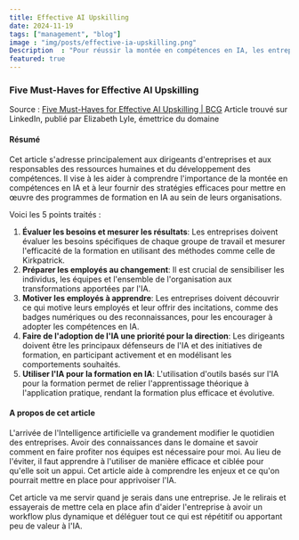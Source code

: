```yaml
---
title: Effective AI Upskilling
date: 2024-11-19
tags: ["management", "blog"]
image : "img/posts/effective-ia-upskilling.png"
Description  : "Pour réussir la montée en compétences en IA, les entreprises doivent évaluer les besoins spécifiques, préparer les employés aux changements technologiques et motiver l'apprentissage."
featured: true
---
```


### Five Must-Haves for Effective AI Upskilling
Source : [Five Must-Haves for Effective AI Upskilling | BCG](https://www.bcg.com/publications/2024/five-must-haves-for-ai-upskilling)
Article trouvé sur LinkedIn, publié par Elizabeth Lyle, émettrice du domaine

#### Résumé
Cet article s'adresse principalement aux dirigeants d'entreprises et aux responsables des ressources humaines et du développement des compétences. Il vise à les aider à comprendre l'importance de la montée en compétences en IA et à leur fournir des stratégies efficaces pour mettre en œuvre des programmes de formation en IA au sein de leurs organisations. 

Voici les 5 points traités :
1. **Évaluer les besoins et mesurer les résultats**: Les entreprises doivent évaluer les besoins spécifiques de chaque groupe de travail et mesurer l'efficacité de la formation en utilisant des méthodes comme celle de Kirkpatrick.
2. **Préparer les employés au changement**: Il est crucial de sensibiliser les individus, les équipes et l'ensemble de l'organisation aux transformations apportées par l'IA.
3. **Motiver les employés à apprendre**: Les entreprises doivent découvrir ce qui motive leurs employés et leur offrir des incitations, comme des badges numériques ou des reconnaissances, pour les encourager à adopter les compétences en IA.
4. **Faire de l'adoption de l'IA une priorité pour la direction**: Les dirigeants doivent être les principaux défenseurs de l'IA et des initiatives de formation, en participant activement et en modélisant les comportements souhaités.
5. **Utiliser l'IA pour la formation en IA**: L'utilisation d'outils basés sur l'IA pour la formation permet de relier l'apprentissage théorique à l'application pratique, rendant la formation plus efficace et évolutive.

#### A propos de cet article
L'arrivée de l'Intelligence artificielle va grandement modifier le quotidien des entreprises. Avoir des connaissances dans le domaine et savoir comment en faire profiter nos équipes est nécessaire pour moi. Au lieu de l'éviter, il faut apprendre à l'utiliser de manière efficace et ciblée pour qu'elle soit un appui.
Cet article aide à comprendre les enjeux et ce qu'on pourrait mettre en place pour apprivoiser l'IA.

Cet article va me servir quand je serais dans une entreprise. Je le relirais et essayerais de mettre cela en place afin d'aider l'entreprise à avoir un workflow plus dynamique et déléguer tout ce qui est répétitif ou apportant peu de valeur à l'IA.

<!--Photo by Bing IA -->